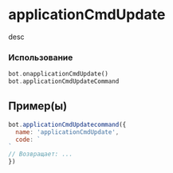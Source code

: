 # applicationCmdUpdate
desc
### Использование
```php
bot.onapplicationCmdUpdate()
bot.applicationCmdUpdateCommand
```
## Пример(ы)

```javascript
bot.applicationCmdUpdatecommand({
  name: 'applicationCmdUpdate',
  code: `
`
// Возвращает: ...
})
```